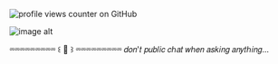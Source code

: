 ![profile views counter on GitHub](https://komarev.com/ghpvc/?username=vague2ly&color=284758)

![image alt](https://github.com/vague2ly/xann6ix/blob/c6ebc08039bf735a3670c044b5970d36c5e85638/Haruto%20from%20Coppelion_%20Yup.%20I%20officially%20have%20found%20my%20favorite%20character%20from%20this%20show_)

⏔⏔⏔⏔⏔⏔⏔⏔⏔ ꒰ 🪽 ꒱ ⏔⏔⏔⏔⏔⏔⏔⏔⏔
𝑑𝑜𝑛'𝑡 𝑝𝑢𝑏𝑙𝑖𝑐 𝑐ℎ𝑎𝑡 𝑤ℎ𝑒𝑛 𝑎𝑠𝑘𝑖𝑛𝑔 𝑎𝑛𝑦𝑡ℎ𝑖𝑛𝑔...
